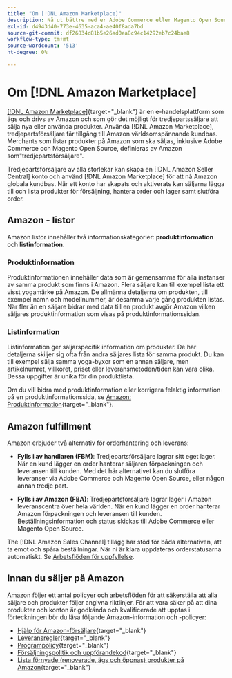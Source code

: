 ```yaml
---
title: "Om [!DNL Amazon Marketplace]"
description: Nå ut bättre med er Adobe Commerce eller Magento Open Source genom att utnyttja er produktkatalog som listningar på Amazon Marketplace.
exl-id: d4943d40-773e-4635-aca4-ae40f8ada7bd
source-git-commit: df26834c81b5e26ad0ea8c94c14292eb7c24bae8
workflow-type: tm+mt
source-wordcount: '513'
ht-degree: 0%

---
```


# Om [!DNL Amazon Marketplace]

[[!DNL Amazon Marketplace]](https://sell.amazon.com/){target="_blank"} är en e-handelsplattform som ägs och drivs av Amazon och som gör det möjligt för tredjepartssäljare att sälja nya eller använda produkter. Använda [!DNL Amazon Marketplace], tredjepartsförsäljare får tillgång till Amazon världsomspännande kundbas. Merchants som listar produkter på Amazon som ska säljas, inklusive Adobe Commerce och Magento Open Source, definieras av Amazon som&quot;tredjepartsförsäljare&quot;.

Tredjepartsförsäljare av alla storlekar kan skapa en [!DNL Amazon Seller Central] konto och använd [!DNL Amazon Marketplace] för att nå Amazon globala kundbas. När ett konto har skapats och aktiverats kan säljarna lägga till och lista produkter för försäljning, hantera order och lager samt slutföra order.

## Amazon - listor

Amazon listor innehåller två informationskategorier: **produktinformation** och **listinformation**.

### Produktinformation

Produktinformationen innehåller data som är gemensamma för alla instanser av samma produkt som finns i Amazon. Flera säljare kan till exempel lista ett visst yogamärke på Amazon. De allmänna detaljerna om produkten, till exempel namn och modellnummer, är desamma varje gång produkten listas. När fler än en säljare bidrar med data till en produkt avgör Amazon vilken säljares produktinformation som visas på produktinformationssidan.

### Listinformation

Listinformation ger säljarspecifik information om produkter. De här detaljerna skiljer sig ofta från andra säljares lista för samma produkt. Du kan till exempel sälja samma yoga-byxor som en annan säljare, men artikelnumret, villkoret, priset eller leveransmetoden/tiden kan vara olika. Dessa uppgifter är unika för din produktlista.

Om du vill bidra med produktinformation eller korrigera felaktig information på en produktinformationssida, se [Amazon: Produktinformation](https://sellercentral.amazon.com/gp/help/external/200335450){target="_blank"}.

## Amazon fulfillment

Amazon erbjuder två alternativ för orderhantering och leverans:

- **Fylls i av handlaren (FBM)**: Tredjepartsförsäljare lagrar sitt eget lager. När en kund lägger en order hanterar säljaren förpackningen och leveransen till kunden. Med det här alternativet kan du slutföra leveranser via Adobe Commerce och Magento Open Source, eller någon annan tredje part.

- **Fylls i av Amazon (FBA)**: Tredjepartsförsäljare lagrar lager i Amazon leveranscentra över hela världen. När en kund lägger en order hanterar Amazon förpackningen och leveransen till kunden. Beställningsinformation och status skickas till Adobe Commerce eller Magento Open Source.

The [!DNL Amazon Sales Channel] tillägg har stöd för båda alternativen, att ta emot och spåra beställningar. När ni är klara uppdateras orderstatusarna automatiskt. Se [Arbetsflöden för uppfyllelse](./fulfillment-workflows.md).

## Innan du säljer på Amazon

Amazon följer ett antal policyer och arbetsflöden för att säkerställa att alla säljare och produkter följer angivna riktlinjer. För att vara säker på att dina produkter och konton är godkända och kvalificerade att upptas i förteckningen bör du läsa följande Amazon-information och -policyer:

- [Hjälp för Amazon-försäljare](https://sellercentral.amazon.com/gp/help/external/help-page.html?itemID=2&amp;language=en_US/){target="_blank"}
- [Leveransregler](https://sellercentral.amazon.com/gp/help/external/201901620?language=en-US){target="_blank"}
- [Programpolicy](https://sellercentral.amazon.com/gp/help/external/521?language=en-US){target="_blank"}
- [Försäljningspolitik och uppförandekod](https://sellercentral.amazon.com/gp/help/external/1801?language=en-US){target="_blank"}
- [Lista förnyade (renoverade, ägs och öppnas) produkter på Amazon](https://sell.amazon.com/programs/renewed){target="_blank"}
